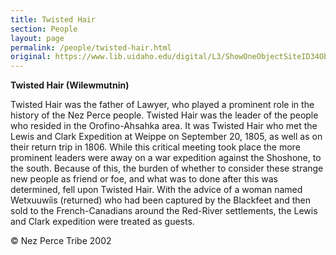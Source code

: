 ```yaml
---
title: Twisted Hair
section: People
layout: page
permalink: /people/twisted-hair.html
original: https://www.lib.uidaho.edu/digital/L3/ShowOneObjectSiteID34ObjectID224.html
---
```


**Twisted Hair (Wilewmutnin)**

Twisted Hair was the father of Lawyer, who played a prominent role in the history of the Nez Perce people. Twisted Hair was the leader of the people who resided in the Orofino-Ahsahka area. It was Twisted Hair who met the Lewis and Clark Expedition at Weippe on September 20, 1805, as well as on their return trip in 1806. While this critical meeting took place the more prominent leaders were away on a war expedition against the Shoshone, to the south. Because of this, the burden of whether to consider these strange new people as friend or foe, and what was to done after this was determined, fell upon Twisted Hair. With the advice of a woman named Wetxuuwíis (returned) who had been captured by the Blackfeet and then sold to the French-Canadians around the Red-River settlements, the Lewis and Clark expedition were treated as guests.

© Nez Perce Tribe 2002